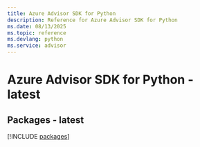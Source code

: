 ```yaml
---
title: Azure Advisor SDK for Python
description: Reference for Azure Advisor SDK for Python
ms.date: 08/13/2025
ms.topic: reference
ms.devlang: python
ms.service: advisor
---
```

# Azure Advisor SDK for Python - latest
## Packages - latest
[!INCLUDE [packages](advisor-index.md)]